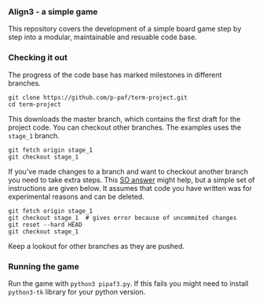 ### Align3 - a simple game
This repository covers the development of a simple board game step by step into a modular, maintainable and resuable code base.

### Checking it out
The progress of the code base has marked milestones in different branches.

```
git clone https://github.com/p-paf/term-project.git
cd term-project
```

This downloads the master branch, which contains the first draft for the project code. You can checkout other branches. The examples uses the `stage_1` branch.

```
git fetch origin stage_1
git checkout stage_1
```

If you've made changes to a branch and want to checkout another branch you need to take extra steps. This [SO answer](https://stackoverflow.com/questions/22053757/checkout-another-branch-when-there-are-uncommitted-changes-on-the-current-branch) might help, but a simple set of instructions are given below. It assumes that code you have written was for experimental reasons and can be deleted.

```
git fetch origin stage_1
git checkout stage_1  # gives error because of uncommited changes
git reset --hard HEAD
git checkout stage_1
```

Keep a lookout for other branches as they are pushed.

### Running the game
Run the game with `python3 pipaf3.py`. If this fails you might need to install `python3-tk` library for your python version.
